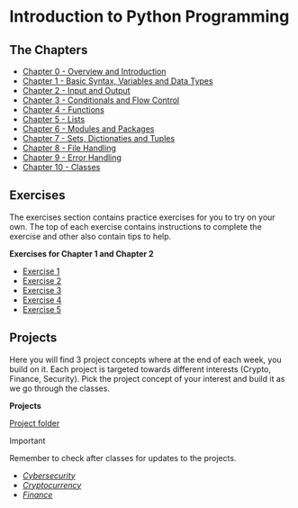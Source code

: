 # Introduction to Python Programming

## The Chapters

* [Chapter 0 - Overview and Introduction](chapters/chp00-Overview.md)
* [Chapter 1 - Basic Syntax, Variables and Data Types](chapters/chp01-DataTypes_Variables.md)
* [Chapter 2 - Input and Output](chapters/chp02-Input_Output.md)
* [Chapter 3 - Conditionals and Flow Control](chapters/chp03-Conditionals_FlowControl.md)
* [Chapter 4 - Functions](chapters/chp04-Functions.md)
* [Chapter 5 - Lists](chapters/chp05-Lists.md)
* [Chapter 6 - Modules and Packages](chapters/chp06-Modules_Packages.md)
* [Chapter 7 - Sets, Dictionaties and Tuples](chapters/chp07-Sets_Dictionaries_Tuples.md)
* [Chapter 8 - File Handling](chapters/chp08-File_Handling.md)
* [Chapter 9 - Error Handling](chapters/chp09-Error_Handling.md)
* [Chapter 10 - Classes](chapters/chp10-Classes.md)

## Exercises

The exercises section contains practice exercises for you to try on your own. The top of each exercise contains instructions to complete the exercise and other also contain tips to help.

**Exercises for Chapter 1 and Chapter 2**
* [Exercise 1](exercises/1-syntax.py)
* [Exercise 2](exercises/2-syntax.py)
* [Exercise 3](exercises/3-calc.py)
* [Exercise 4](exercises/4-Strings_Calcs.py)
* [Exercise 5](exercises/5-split_strings.py)

## Projects

Here you will find 3 project concepts where at the end of each week, you build on it. Each project is targeted towards different interests (Crypto, Finance, Security).
Pick the project concept of your interest and build it as we go through the classes.

**Projects**

[Project folder](projects/)

> [!IMPORTANT]
> Remember to check after classes for updates to the projects.

* [_Cybersecurity_](projects/project-Cybersecurity.py)
* [_Cryptocurrency_](projects/project-Cyptocurrency.py)
* [_Finance_](projects/project-Finance.py)

